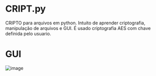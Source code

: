 # CRIPT.py

CRIPTO para arquivos em python.
Intuito de aprender criptografia, manipulação de arquivos e GUI.
É usado criptografia AES com chave definida pelo usuario.

# GUI
![image](https://user-images.githubusercontent.com/64814564/172473569-0f0e4fee-f6e6-4354-9d6f-b3589645f39d.png)

